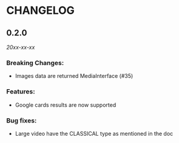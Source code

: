 # CHANGELOG

## 0.2.0 

*20xx-xx-xx*

### Breaking Changes:

* Images data are returned MediaInterface (#35)

### Features:

* Google cards results are now supported

### Bug fixes:

* Large video have the CLASSICAL type as mentioned in the doc